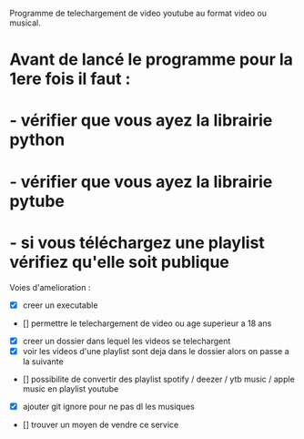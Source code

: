 Programme de telechargement de video youtube au format video ou musical.


# Avant de lancé le programme pour la 1ere fois il faut :
# - vérifier que vous ayez la librairie python
# - vérifier que vous ayez la librairie pytube
# - si vous téléchargez une playlist vérifiez qu'elle soit publique


Voies d'amelioration :
- [X] creer un executable 
- [] permettre le telechargement de video ou age superieur a 18 ans
- [X] creer un dossier dans lequel les videos se telechargent
- [X] voir les videos d'une playlist sont deja dans le dossier alors on passe a la suivante
- [] possibilite de convertir des playlist spotify / deezer / ytb music / apple music en playlist youtube
- [X] ajouter git ignore pour ne pas dl les musiques
- [] trouver un moyen de vendre ce service